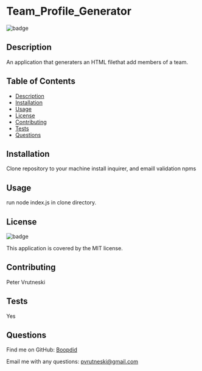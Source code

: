 # Team_Profile_Generator

![badge](https://img.shields.io/badge/license-MIT-success)

## Description

An application that generaters an HTML filethat add members of a team.

## Table of Contents

- [Description](#description)
- [Installation](#installation)
- [Usage](#usage)
- [License](#license)
- [Contributing](#contributing)
- [Tests](#tests)
- [Questions](#questions)

## Installation

Clone repository to your machine install inquirer, and emaill validation npms

## Usage

run node index.js in clone directory.

## License

![badge](https://img.shields.io/badge/license-MIT-success)

This application is covered by the MIT license.

## Contributing

Peter Vrutneski

## Tests

Yes

## Questions

Find me on GitHub: [Boopdid](https://github.com/Boopdid)

Email me with any questions: pvrutneski@gmail.com
